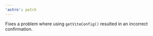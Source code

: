 ```yaml
---
'astro': patch
---
```


Fixes a problem where using `getViteConfig()` resulted in an incorrect confirmation.
